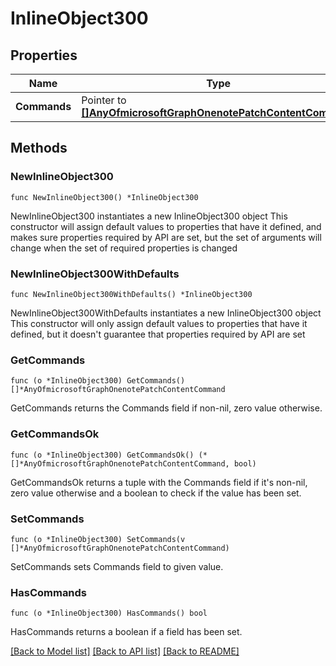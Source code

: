 # InlineObject300

## Properties

Name | Type | Description | Notes
------------ | ------------- | ------------- | -------------
**Commands** | Pointer to [**[]AnyOfmicrosoftGraphOnenotePatchContentCommand**](AnyOfmicrosoftGraphOnenotePatchContentCommand.md) |  | [optional] 

## Methods

### NewInlineObject300

`func NewInlineObject300() *InlineObject300`

NewInlineObject300 instantiates a new InlineObject300 object
This constructor will assign default values to properties that have it defined,
and makes sure properties required by API are set, but the set of arguments
will change when the set of required properties is changed

### NewInlineObject300WithDefaults

`func NewInlineObject300WithDefaults() *InlineObject300`

NewInlineObject300WithDefaults instantiates a new InlineObject300 object
This constructor will only assign default values to properties that have it defined,
but it doesn't guarantee that properties required by API are set

### GetCommands

`func (o *InlineObject300) GetCommands() []*AnyOfmicrosoftGraphOnenotePatchContentCommand`

GetCommands returns the Commands field if non-nil, zero value otherwise.

### GetCommandsOk

`func (o *InlineObject300) GetCommandsOk() (*[]*AnyOfmicrosoftGraphOnenotePatchContentCommand, bool)`

GetCommandsOk returns a tuple with the Commands field if it's non-nil, zero value otherwise
and a boolean to check if the value has been set.

### SetCommands

`func (o *InlineObject300) SetCommands(v []*AnyOfmicrosoftGraphOnenotePatchContentCommand)`

SetCommands sets Commands field to given value.

### HasCommands

`func (o *InlineObject300) HasCommands() bool`

HasCommands returns a boolean if a field has been set.


[[Back to Model list]](../README.md#documentation-for-models) [[Back to API list]](../README.md#documentation-for-api-endpoints) [[Back to README]](../README.md)


